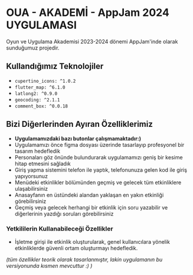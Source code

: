 # OUA - AKADEMİ - AppJam 2024 UYGULAMASI

Oyun ve Uygulama Akademisi 2023-2024 dönemi AppJam'inde olarak sunduğumuz projedir.


## Kullandığımız Teknolojiler

- `cupertino_icons: ^1.0.2`
- `flutter_map: ^6.1.0`
- `latlong2: ^0.9.0`
- `geocoding: ^2.1.1`
- `comment_box: ^0.0.18`

## Bizi Diğerlerinden Ayıran Özelliklerimiz

- **Uygulamamızdaki bazı butonlar çalışmamaktadır:)**
- Uygulamamızı önce figma dosyası üzerinde tasarlayıp profesyonel bir tasarım hedefledik
- Personaları göz önünde bulundurarak uygulamamızı geniş bir kesime hitap etmesini sağladık
- Giriş yapma sistemini telefon ile yaptık, telefonunuza gelen kod ile giriş yapıyorsunuz
- Menüdeki etkinlikler bölümünden geçmiş ve gelecek tüm etkinliklere ulaşabilirsiniz
- Anasayfanın en üstündeki alandan yaklaşan en yakın etkinliği görebilirsiniz
- Geçmiş veya gelecek herhangi bir etkinlik için soru yazabilir ve diğerlerinin yazdığı soruları görebilirsiniz

### Yetkililerin Kullanabileceği Özellikler

- İşletme girişi ile etkinlik oluşturularak, genel kullanıcılara yönelik etkinliklerde güvenli ortam oluşturmayı hedefledik.

*(tüm özellikler teorik olarak tasarlanmıştır, lakin uygulamanın bu versiyonunda kısmen mevcuttur :) )*
